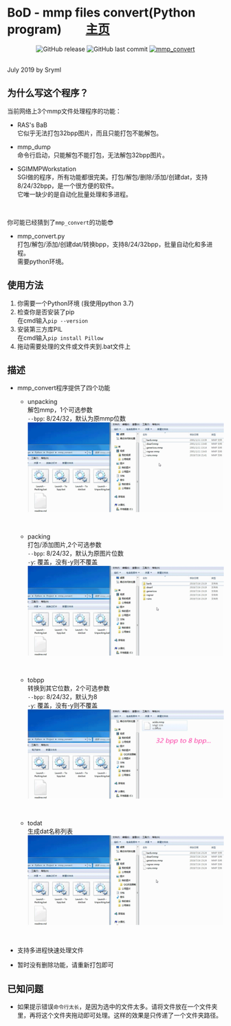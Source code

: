 # BoD - mmp files convert(Python program)&emsp;&emsp;[主页](https://github.com/Sryml/mmp_convert)

<div align="center">
  <img alt="GitHub release" src="https://img.shields.io/github/release/sryml/mmp_convert.svg?style=plastic">
  
  <img alt="GitHub last commit" src="https://img.shields.io/github/last-commit/sryml/mmp_convert.svg?style=plastic">

<a href="http://www.arokhslair.net/forum/viewforum.php?f=24" target="_blank">
    <img src="https://img.shields.io/badge/Blade-mmp__convert-blue.svg?style=plastic&logo=appveyor" alt="mmp_convert">
  </a>
</div>

<br>

July 2019 by Sryml

## 为什么写这个程序？
当前网络上3个mmp文件处理程序的功能：
- RAS's BaB  
  它似乎无法打包32bpp图片，而且只能打包不能解包。
  
- mmp_dump  
  命令行启动，只能解包不能打包，无法解包32bpp图片。
  
- SGIMMPWorkstation  
  SGI做的程序，所有功能都很完美。打包/解包/删除/添加/创建dat，支持8/24/32bpp，是一个很方便的软件。  
  它唯一缺少的是自动化批量处理和多进程。
  
<br>
  
你可能已经猜到了`mmp_convert`的功能:sunglasses:
- mmp_convert.py  
  打包/解包/添加/创建dat/转换bpp，支持8/24/32bpp，批量自动化和多进程。  
  需要python环境。


## 使用方法
1. 你需要一个Python环境 (我使用python 3.7)
2. 检查你是否安装了pip  
  在cmd输入`pip --version`
3. 安装第三方库PIL  
  在cmd输入`pip install Pillow`
4. 拖动需要处理的文件或文件夹到.bat文件上

  
## 描述
- mmp_convert程序提供了四个功能
  - unpacking  
    解包mmp，1个可选参数  
    `--bpp`: 8/24/32，默认为原mmp位数
    ![mmp-unpacking](https://raw.githubusercontent.com/Sryml/Image/master/GIF/mmp-unpacking.gif)
    
    <br>
    
  - packing  
    打包/添加图片,2个可选参数  
    `--bpp`: 8/24/32，默认为原图片位数  
    `-y`: 覆盖，没有-y则不覆盖
    ![mmp-packing](https://raw.githubusercontent.com/Sryml/Image/master/GIF/mmp-packing.gif)
    
    <br>
    
  - tobpp  
    转换到其它位数，2个可选参数  
    `--bpp`: 8/24/32，默认为8  
    `-y`: 覆盖，没有-y则不覆盖
    ![mmp-tobpp](https://raw.githubusercontent.com/Sryml/Image/master/GIF/mmp-tobpp.gif)
    
    <br>
    
  - todat  
    生成dat名称列表
    ![mmp-todat](https://raw.githubusercontent.com/Sryml/Image/master/GIF/mmp-todat.gif)
    
    <br>
    
- 支持多进程快速处理文件
- 暂时没有删除功能，请重新打包即可

  
## 已知问题
- 如果提示错误`命令行太长`，是因为选中的文件太多。请将文件放在一个文件夹里，再将这个文件夹拖动即可处理。这样的效果是只传递了一个文件夹路径。

